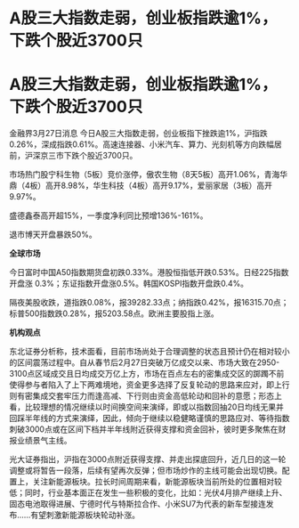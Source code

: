 # A股三大指数走弱，创业板指跌逾1%，下跌个股近3700只

# A股三大指数走弱，创业板指跌逾1%，下跌个股近3700只

金融界3月27日消息
今日A股三大指数走弱，创业板指下挫跌逾1%，沪指跌0.26%，深成指跌0.61%。高速连接器、小米汽车、算力、光刻机等方向跌幅居前，沪深京三市下跌个股近3700只。

市场热门股宁科生物（5板）竞价涨停，傲农生物（8天5板）高开1.06%，青海华鼎（4板）高开8.98%，华生科技（4板）高开9.17%，爱丽家居（3板）高开9.97%。

盛德鑫泰高开超15%，一季度净利同比预增136%-161%。

退市博天开盘暴跌50%。

**全球市场**

今日富时中国A50指数期货盘初跌0.33%。港股恒指低开跌0.53%。日经225指数开盘涨
0.3%；东证指数开盘涨0.5%。韩国KOSPI指数开盘跌0.4%。

隔夜美股收跌，道指跌0.08%，报39282.33点；纳指跌0.42%，报16315.70点；标普500指数跌0.28%，报5203.58点。欧洲主要股指上涨。

**机构观点**

东北证券分析称，技术面看，目前市场尚处于合理调整的状态且预计仍在相对较小的区间震荡过程中。自从春节后2月27日突破万亿成交以来、市场大致在2950-3100点区域成交且日均成交万亿上方，市场在百点左右的密集成交区的踯躅不前使得参与者陷入了上下两难境地，资金更多选择了反复轮动的思路来应对，即上行则有密集成交套牢压力而逢高减、下行则由资金高低轮动和回补的意愿；形态上看，比较理想的情况继续以时间换空间来演绎，即或以指数回抽20日均线无果并回踩半年线的方式来演绎，因此，倾向于继续以稳健略谨慎的思路应对、等待指数刺破3000点或在区间下档并半年线附近获得支撑和资金回补，彼时更多聚焦在财报业绩景气主线。

光大证券指出，沪指在3000点附近获得支撑、并走出探底回升，近几日的这一轮调整或将暂告一段落，后续有望再次反弹；但市场炒作的主线可能会出现切换。配置上，关注新能源板块。拉长时间周期来看，新能源板块当前所处的位置相对较低；同时，行业基本面正在发生一些积极的变化，比如：光伏4月排产继续上升、固态电池取得进展、宁德时代与特斯拉合作、小米SU7为代表的新车型接连发布……有望刺激新能源板块轮动补涨。

